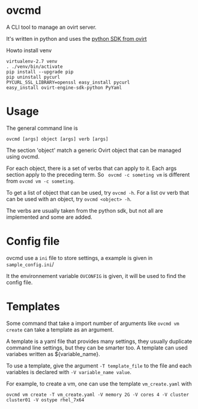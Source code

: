 ovcmd
=====

A CLI tool to manage an ovirt server.

It's written in python and uses the [python SDK from ovirt](http://www.ovirt.org/develop/release-management/features/infra/python-sdk/)

Howto install venv

    virtualenv-2.7 venv
    . ./venv/bin/activate
    pip install --upgrade pip
    pip uninstall pycurl
    PYCURL_SSL_LIBRARY=openssl easy_install pycurl
    easy_install ovirt-engine-sdk-python PyYaml

Usage
=====

The general command line is

    ovcmd [args] object [args] verb [args]

The section 'object' match a generic Ovirt object that can be managed using
ovcmd.

For each object, there is a set of verbs that can apply to it. Each args section
apply to the preceding term. So `` ovcmd -c someting vm`` is different from ``ovcmd vm -c someting``.

To get a list of object that can be used, try ``ovcmd -h``. For a list ov verb that
can be used with an object, try ``ovcmd <object> -h``.

The verbs are usually taken from the python sdk, but not all are implemented
and some are added.

Config file
===========

ovcmd use a ``ini`` file to store settings, a example is given in ``sample_config.ini``/

It the environnement variable ``OVCONFIG`` is given, it will be used to find the config file.


Templates
=========

Some command that take a import number of arguments like ``ovcmd vm create`` can take a template as an argument.

A template is a yaml file that provides many settings, they usually duplicate
command line settings, but they can be smarter too. A template can used variabes
written as ${variable_name}.

To use a template, give the argument ``-T template_file`` to the file and each variables is declared
with ``-V variable_name value``.

For example, to create a vm, one can use the template ``vm_create.yaml`` with

    ovcmd vm create -T vm_create.yaml -V memory 2G -V cores 4 -V cluster cluster01 -V ostype rhel_7x64


